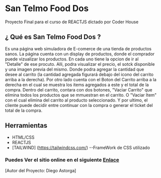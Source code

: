 # San Telmo Food Dos

Proyecto Final para el curso de REACTJS dictado por Coder House

## ¿ Qué es San Telmo Food Dos ?

Es una página web simuladora de E-comerce de una tienda de productos sanos.
La página cuenta con un display de productos, donde el comprador puede vizualizar los productos. En cada uno tiene la opcion de ir al "Detalle" de ese procuto. Alli, podra visualizar el precio, el sotck disponible y una imagen previa del mismo. Donde podra agregar la cantidad que desee al carrito (la cantidad agregada figurará debajo del icono del carrito arriba a la derecha). Por otro lado cuenta con el  Boton del Carrito arriba a la derecha en el cual se muestra los items agregados a este y el total de la compra. Dentro del carrito, contara con dos botones, "Vaciar Carrito" que elimina todos los productos que se mmuestran en el carrito. O "Vaciar Item" con el cual elimina del carrito al producto seleccionado. Y por ultimo, el cliente puede decidir entre continuar con la compra o generar el ticket del total de la compra.

## Herramientas

- HTML/CSS
- REACTJS
- [TAILWIND] (https://tailwindcss.com/) --FrameWork de CSS utilizado

### Puedes Ver el sitio online en el siguiente [Enlace]( https://san-telmo-food-dos.vercel.app/ )


[Autor del Proyecto: Diego Astorga]

